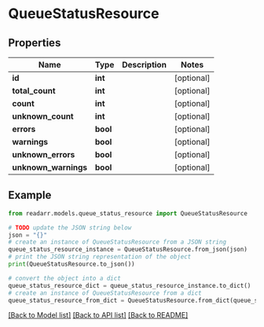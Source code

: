 # QueueStatusResource


## Properties

Name | Type | Description | Notes
------------ | ------------- | ------------- | -------------
**id** | **int** |  | [optional] 
**total_count** | **int** |  | [optional] 
**count** | **int** |  | [optional] 
**unknown_count** | **int** |  | [optional] 
**errors** | **bool** |  | [optional] 
**warnings** | **bool** |  | [optional] 
**unknown_errors** | **bool** |  | [optional] 
**unknown_warnings** | **bool** |  | [optional] 

## Example

```python
from readarr.models.queue_status_resource import QueueStatusResource

# TODO update the JSON string below
json = "{}"
# create an instance of QueueStatusResource from a JSON string
queue_status_resource_instance = QueueStatusResource.from_json(json)
# print the JSON string representation of the object
print(QueueStatusResource.to_json())

# convert the object into a dict
queue_status_resource_dict = queue_status_resource_instance.to_dict()
# create an instance of QueueStatusResource from a dict
queue_status_resource_from_dict = QueueStatusResource.from_dict(queue_status_resource_dict)
```
[[Back to Model list]](../README.md#documentation-for-models) [[Back to API list]](../README.md#documentation-for-api-endpoints) [[Back to README]](../README.md)


